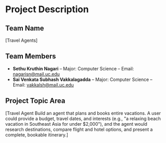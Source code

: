 # Project Description

## Team Name  
[Travel Agents]

## Team Members  
- **Sethu Kruthin Nagari** – Major: Computer Science – Email: nagarisn@mail.uc.edu  
- **Sai Venkata Subhash Vakkalagadda** – Major: Computer Science – Email: vakkalsh@mail.uc.edu  

## Project Topic Area  
[Travel Agent Build an agent that plans and books entire vacations. A user could provide a budget, travel dates, and interests (e.g., "a relaxing beach vacation in Southeast Asia for under $2,000"), and the agent would research destinations, compare flight and hotel options, and present a complete, bookable itinerary.]

